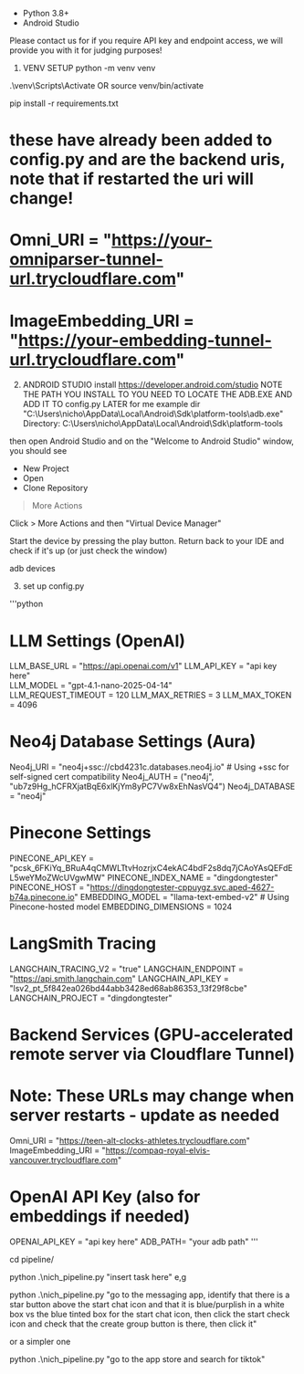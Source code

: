 - Python 3.8+ 
- Android Studio 

Please contact us for if you require API key and endpoint access, we will provide you with it for judging purposes! 

1) VENV SETUP
python -m venv venv

.\venv\Scripts\Activate OR source venv/bin/activate

pip install -r requirements.txt

# these have already been added to config.py and are the backend uris, note that if restarted the uri will change!
# Omni_URI = "https://your-omniparser-tunnel-url.trycloudflare.com"
# ImageEmbedding_URI = "https://your-embedding-tunnel-url.trycloudflare.com"


2) ANDROID STUDIO
install https://developer.android.com/studio
NOTE THE PATH YOU INSTALL TO YOU NEED TO LOCATE THE ADB.EXE AND ADD IT TO config.py LATER
for me example dir "C:\Users\nicho\AppData\Local\Android\Sdk\platform-tools\adb.exe"
Directory: C:\Users\nicho\AppData\Local\Android\Sdk\platform-tools

then open Android Studio and on the "Welcome to Android Studio" window, you should see
- New Project
- Open
- Clone Repository
> More Actions

Click > More Actions and then "Virtual Device Manager" 

Start the device by pressing the play button. Return back to your IDE and check if it's up (or just check the window)

adb devices  

3) set up config.py 

'''python
# LLM Settings (OpenAI)
LLM_BASE_URL = "https://api.openai.com/v1"
LLM_API_KEY = "api key here"  
LLM_MODEL = "gpt-4.1-nano-2025-04-14"  
LLM_REQUEST_TIMEOUT = 120
LLM_MAX_RETRIES = 3
LLM_MAX_TOKEN = 4096

# Neo4j Database Settings (Aura)
Neo4j_URI = "neo4j+ssc://cbd4231c.databases.neo4j.io"  # Using +ssc for self-signed cert compatibility
Neo4j_AUTH = ("neo4j", "ub7z9Hg_hCFRXjatBqE6xlKjYm8yPC7Vw8xEhNasVQ4")
Neo4j_DATABASE = "neo4j"

# Pinecone Settings
PINECONE_API_KEY = "pcsk_6FKiYq_BRuA4qCMWLTtvHozrjxC4ekAC4bdF2s8dq7jCAoYAsQEFdEL5weYMoZWcUVgwMW"
PINECONE_INDEX_NAME = "dingdongtester"
PINECONE_HOST = "https://dingdongtester-cppuygz.svc.aped-4627-b74a.pinecone.io"
EMBEDDING_MODEL = "llama-text-embed-v2"  # Using Pinecone-hosted model
EMBEDDING_DIMENSIONS = 1024

# LangSmith Tracing
LANGCHAIN_TRACING_V2 = "true"
LANGCHAIN_ENDPOINT = "https://api.smith.langchain.com"
LANGCHAIN_API_KEY = "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"
LANGCHAIN_PROJECT = "dingdongtester"

# Backend Services (GPU-accelerated remote server via Cloudflare Tunnel)
# Note: These URLs may change when server restarts - update as needed
Omni_URI = "https://teen-alt-clocks-athletes.trycloudflare.com"
ImageEmbedding_URI = "https://compaq-royal-elvis-vancouver.trycloudflare.com"

# OpenAI API Key (also for embeddings if needed)
OPENAI_API_KEY = "api key here"
ADB_PATH= "your adb path"
'''

cd pipeline/

python .\nich_pipeline.py "insert task here"
e,g

python .\nich_pipeline.py "go to the messaging app, identify that there is a star button above the start chat icon and that it is blue/purplish in a white box vs the blue tinted box for the start chat icon, then click the start check icon and check that the create group button is there, then click it"

or a simpler one 

python .\nich_pipeline.py "go to the app store and search for tiktok"
